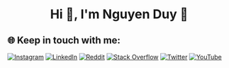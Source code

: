 <h1 align="center">Hi 👋, I'm Nguyen Duy 🌱</h1>

## 🌐 Keep in touch with me:
[![Instagram](https://img.shields.io/badge/Instagram-%23E4405F.svg?logo=Instagram&logoColor=white)](https://instagram.com/t.duy1706) [![LinkedIn](https://img.shields.io/badge/LinkedIn-%230077B5.svg?logo=linkedin&logoColor=white)](https://linkedin.com/in/thanhduy1706) [![Reddit](https://img.shields.io/badge/Reddit-%23FF4500.svg?logo=Reddit&logoColor=white)](https://reddit.com/user/SatohStudio) [![Stack Overflow](https://img.shields.io/badge/-Stackoverflow-FE7A16?logo=stack-overflow&logoColor=white)](https://stackoverflow.com/users/16719129) [![Twitter](https://img.shields.io/badge/Twitter-%231DA1F2.svg?logo=Twitter&logoColor=white)](https://twitter.com/thanhduy1706) [![YouTube](https://img.shields.io/badge/YouTube-%23FF0000.svg?logo=YouTube&logoColor=white)](https://youtube.com/@SatohStudio) 
